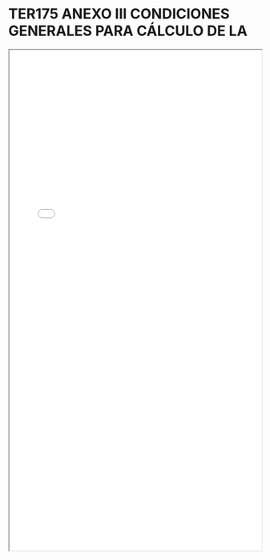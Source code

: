 # TER175 ANEXO III CONDICIONES GENERALES PARA CÁLCULO DE LA

<iframe src="../TER175 ANEXO III CONDICIONES GENERALES PARA CÁLCULO DE LA.pdf" width="100%" height="1000px"></iframe>
